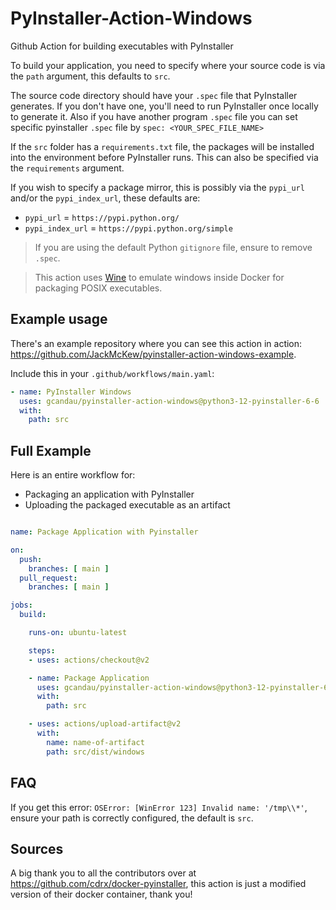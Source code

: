 # PyInstaller-Action-Windows

Github Action for building executables with PyInstaller

To build your application, you need to specify where your source code is via the `path` argument, this defaults to `src`.

The source code directory should have your `.spec` file that PyInstaller generates. If you don't have one, you'll need to run PyInstaller once locally to generate it.
Also if you have another program `.spec` file you can set specific pyinstaller `.spec` file by `spec: <YOUR_SPEC_FILE_NAME>`

If the `src` folder has a `requirements.txt` file, the packages will be installed into the environment before PyInstaller runs. This can also be specified via the `requirements` argument.

If you wish to specify a package mirror, this is possibly via the `pypi_url` and/or the `pypi_index_url`, these defaults are:

- `pypi_url` = `https://pypi.python.org/`
- `pypi_index_url` = `https://pypi.python.org/simple`

> If you are using the default Python `gitignore` file, ensure to remove `.spec`.

> This action uses [Wine](https://www.winehq.org) to emulate windows inside Docker for packaging POSIX executables.

## Example usage

There's an example repository where you can see this action in action: <https://github.com/JackMcKew/pyinstaller-action-windows-example>.

Include this in your `.github/workflows/main.yaml`:

```yaml
- name: PyInstaller Windows
  uses: gcandau/pyinstaller-action-windows@python3-12-pyinstaller-6-6
  with:
    path: src
```

## Full Example

Here is an entire workflow for:

- Packaging an application with PyInstaller
- Uploading the packaged executable as an artifact

``` yaml

name: Package Application with Pyinstaller

on:
  push:
    branches: [ main ]
  pull_request:
    branches: [ main ]

jobs:
  build:

    runs-on: ubuntu-latest

    steps:
    - uses: actions/checkout@v2

    - name: Package Application
      uses: gcandau/pyinstaller-action-windows@python3-12-pyinstaller-6-6
      with:
        path: src

    - uses: actions/upload-artifact@v2
      with:
        name: name-of-artifact
        path: src/dist/windows
```

## FAQ

If you get this error: `OSError: [WinError 123] Invalid name: '/tmp\\*'`, ensure your path is correctly configured, the default is `src`.

## Sources

A big thank you to all the contributors over at <https://github.com/cdrx/docker-pyinstaller>, this action is just a modified version of their docker container, thank you!
